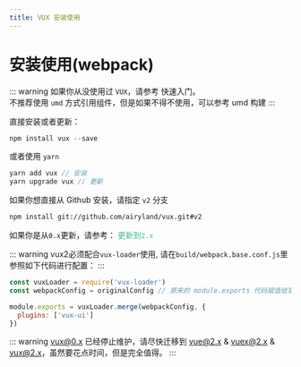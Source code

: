 ```yaml
---
title: VUX 安装使用
---
```


# 安装使用(webpack)

::: warning
如果你从没使用过 `VUX`，请参考 <router-link to="/zh-CN/install/biolerplate.html">快速入门</router-link>。<br>
不推荐使用 `umd` 方式引用组件，但是如果不得不使用，可以参考 <router-link to="/zh-CN/install/umd.html">umd 构建</router-link>
:::

直接安装或者更新：

``` js
npm install vux --save
```

或者使用 `yarn`

``` js
yarn add vux // 安装
yarn upgrade vux // 更新
```

如果你想直接从 Github 安装，请指定 `v2` 分支

``` bash
npm install git://github.com/airyland/vux.git#v2
```

如果你是从`0.x`更新，请参考： <router-link to="/zh-CN/install/upgrade-to-vux2.html" style="color:#42b983;">更新到`2.x`</router-link>


::: warning
vux2必须配合`vux-loader`使用, 请在`build/webpack.base.conf.js`里参照如下代码进行配置：
:::

``` js
const vuxLoader = require('vux-loader')
const webpackConfig = originalConfig // 原来的 module.exports 代码赋值给变量 webpackConfig

module.exports = vuxLoader.merge(webpackConfig, {
  plugins: ['vux-ui']
})
```

::: warning
vux@0.x 已经停止维护，请尽快迁移到 vue@2.x & vuex@2.x & vux@2.x，虽然要花点时间，但是完全值得。
:::